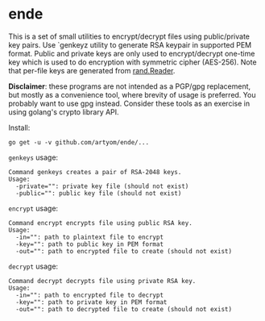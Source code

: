 # ende

This is a set of small utilities to encrypt/decrypt files using public/private
key pairs.  Use `genkeyz utility to generate RSA keypair in supported PEM
format. Public and private keys are only used to encrypt/decrypt one-time key
which is used to do encryption with symmetric cipher (AES-256). Note that
per-file keys are generated from [rand.Reader][1].

 
**Disclaimer**: these programs are not intended as a PGP/gpg replacement, but
mostly as a convenience tool, where brevity of usage is preferred. You probably
want to use gpg instead. Consider these tools as an exercise in using golang's
crypto library API.

Install:

	go get -u -v github.com/artyom/ende/...

`genkeys` usage:

	Command genkeys creates a pair of RSA-2048 keys.
	Usage:
	  -private="": private key file (should not exist)
	  -public="": public key file (should not exist)

`encrypt` usage:

	Command encrypt encrypts file using public RSA key.
	Usage:
	  -in="": path to plaintext file to encrypt
	  -key="": path to public key in PEM format
	  -out="": path to encrypted file to create (should not exist)

`decrypt` usage:

	Command decrypt decrypts file using private RSA key.
	Usage:
	  -in="": path to encrypted file to decrypt
	  -key="": path to private key in PEM format
	  -out="": path to decrypted file to create (should not exist)

[1]: http://golang.org/pkg/crypto/rand/#Reader
